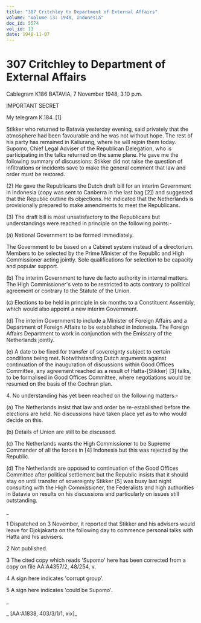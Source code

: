 ```yaml
---
title: "307 Critchley to Department of External Affairs"
volume: "Volume 13: 1948, Indonesia"
doc_id: 5574
vol_id: 13
date: 1948-11-07
---
```


# 307 Critchley to Department of External Affairs

Cablegram K186 BATAVIA, 7 November 1948, 3.10 p.m.

IMPORTANT SECRET

My telegram K.184. [1]

Stikker who returned to Batavia yesterday evening, said privately that the atmosphere had been favourable and he was not without hope. The rest of his party has remained in Kaliurang, where he will rejoin them today. Supomo, Chief Legal Adviser of the Republican Delegation, who is participating in the talks returned on the same plane. He gave me the following summary of discussions: Stikker did not raise the question of infiltrations or incidents save to make the general comment that law and order must be restored.

(2) He gave the Republicans the Dutch draft bill for an interim Government in Indonesia (copy was sent to Canberra in the last bag [2]) and suggested that the Republic outline its objections. He indicated that the Netherlands is provisionally prepared to make amendments to meet the Republicans.

(3) The draft bill is most unsatisfactory to the Republicans but understandings were reached in principle on the following points:-

(a) National Government to be formed immediately.

The Government to be based on a Cabinet system instead of a directorium. Members to be selected by the Prime Minister of the Republic and High Commissioner acting jointly. Sole qualifications for selection to be capacity and popular support.

(b) The interim Government to have de facto authority in internal matters. The High Commissioner's veto to be restricted to acts contrary to political agreement or contrary to the Statute of the Union.

(c) Elections to be held in principle in six months to a Constituent Assembly, which would also appoint a new interim Government.

(d) The interim Government to include a Minister of Foreign Affairs and a Department of Foreign Affairs to be established in Indonesia. The Foreign Affairs Department to work in conjunction with the Emissary of the Netherlands jointly.

(e) A date to be fixed for transfer of sovereignty subject to certain conditions being met. Notwithstanding Dutch arguments against continuation of the inauguration of discussions within Good Offices Committee, any agreement reached as a result of Hatta-[Stikker] [3] talks, to be formalised in Good Offices Committee, where negotiations would be resumed on the basis of the Cochran plan.

4\. No understanding has yet been reached on the following matters:-

(a) The Netherlands insist that law and order be re-established before the elections are held. No discussions have taken place yet as to who would decide on this.

(b) Details of Union are still to be discussed.

(c) The Netherlands wants the High Commissioner to be Supreme Commander of all the forces in [4] Indonesia but this was rejected by the Republic.

(d) The Netherlands are opposed to continuation of the Good Offices Committee after political settlement but the Republic insists that it should stay on until transfer of sovereignty Stikker [5] was busy last night consulting with the High Commissioner, the Federalists and high authorities in Batavia on results on his discussions and particularly on issues still outstanding.

_

1 Dispatched on 3 November, it reported that Stikker and his advisers would leave for Djokjakarta on the following day to commence personal talks with Hatta and his advisers.

2 Not published.

3 The cited copy which reads 'Supomo' here has been corrected from a copy on file AA:A4357/2, 48/254, v.

4 A sign here indicates 'corrupt group'.

5 A sign here indicates 'could be Supomo'.

_

_ [AA:A1838, 403/3/1/1, xix]_

